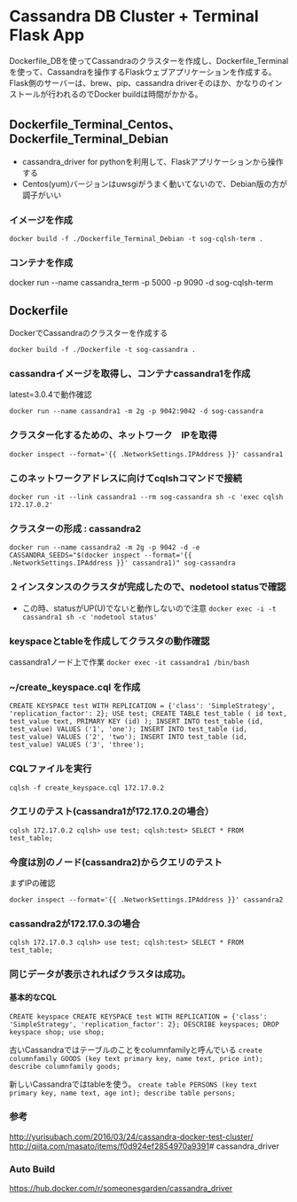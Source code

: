 # Cassandra DB Cluster + Terminal Flask App

Dockerfile_DBを使ってCassandraのクラスターを作成し、Dockerfile_Terminalを使って、Cassandraを操作するFlaskウェブアプリケーションを作成する。
Flask側のサーバーは、brew、pip、cassandra driverそのほか、かなりのインストールが行われるのでDocker buildは時間がかかる。

## Dockerfile_Terminal_Centos、Dockerfile_Terminal_Debian
* cassandra_driver for pythonを利用して、Flaskアプリケーションから操作する
* Centos(yum)バージョンはuwsgiがうまく動いてないので、Debian版の方が調子がいい

### イメージを作成

`docker build -f ./Dockerfile_Terminal_Debian -t sog-cqlsh-term .`

### コンテナを作成
docker run --name cassandra_term -p 5000 -p 9090 -d sog-cqlsh-term



## Dockerfile
DockerでCassandraのクラスターを作成する

`docker build -f ./Dockerfile -t sog-cassandra .`

### cassandraイメージを取得し、コンテナcassandra1を作成
latest=3.0.4で動作確認

`docker run --name cassandra1 -m 2g -p 9042:9042 -d sog-cassandra`

### クラスター化するための、ネットワーク　IPを取得
`docker inspect --format='{{ .NetworkSettings.IPAddress }}' cassandra1`

### このネットワークアドレスに向けてcqlshコマンドで接続
`docker run -it --link cassandra1 --rm sog-cassandra sh -c 'exec cqlsh 172.17.0.2'`

### クラスターの形成 : cassandra2
`docker run --name cassandra2 -m 2g -p 9042 -d -e CASSANDRA_SEEDS="$(docker inspect --format='{{ .NetworkSettings.IPAddress }}' cassandra1)" sog-cassandra`

### ２インスタンスのクラスタが完成したので、nodetool statusで確認
* この時、statusがUP(U)でないと動作しないので注意
`docker exec -i -t cassandra1 sh -c 'nodetool status'`

### keyspaceとtableを作成してクラスタの動作確認
cassandra1ノード上で作業
`docker exec -it cassandra1 /bin/bash`

### ~/create_keyspace.cql を作成
`
    CREATE KEYSPACE test WITH REPLICATION = {'class': 'SimpleStrategy', 'replication_factor': 2};
    USE test;
    CREATE TABLE test_table (
      id text,
      test_value text,
      PRIMARY KEY (id)
     );
    INSERT INTO test_table (id, test_value) VALUES ('1', 'one');
    INSERT INTO test_table (id, test_value) VALUES ('2', 'two');
    INSERT INTO test_table (id, test_value) VALUES ('3', 'three');
`

### CQLファイルを実行
`cqlsh -f create_keyspace.cql 172.17.0.2`

### クエリのテスト(cassandra1が172.17.0.2の場合）

`
    cqlsh 172.17.0.2
    cqlsh> use test;
    cqlsh:test> SELECT * FROM test_table;
`


### 今度は別のノード(cassandra2)からクエリのテスト

まずIPの確認

`docker inspect --format='{{ .NetworkSettings.IPAddress }}' cassandra2`


### cassandra2が172.17.0.3の場合

`
cqlsh 172.17.0.3
cqlsh> use test;
cqlsh:test> SELECT * FROM test_table;
`


### 同じデータが表示されればクラスタは成功。

#### 基本的なCQL

`
CREATE keyspace
CREATE KEYSPACE test WITH REPLICATION = {'class': 'SimpleStrategy', 'replication_factor': 2};
DESCRIBE keyspaces;
DROP keyspace shop;
use shop;
`

古いCassandraではテーブルのことをcolumnfamilyと呼んでいる
`
create columnfamily GOODS (key text primary key, name text, price int);
describe columnfamily goods;
`

新しいCassandraではtableを使う。
`
create table PERSONS (key text primary key, name text, age int);
describe table persons;
`

### 参考
<http://yurisubach.com/2016/03/24/cassandra-docker-test-cluster/>
<http://qiita.com/masato/items/f0d924ef2854970a9391># cassandra_driver

### Auto Build
<https://hub.docker.com/r/someonesgarden/cassandra_driver>

